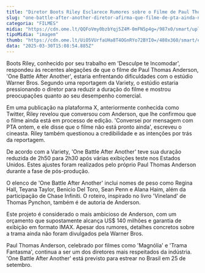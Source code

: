 ```yaml
---
title: "Diretor Boots Riley Esclarece Rumores sobre o Filme de Paul Thomas Anderson"
slug: "one-battle-after-another-diretor-afirma-que-filme-de-pta-ainda-no-est-pronto"
categoria: "FILMES"
midia: "https://cdn.ome.lt/QQFoVmy0bzbYqj5Z4M-0mFN5p4g=/987x0/smart/uploads/conteudo/fotos/onebattleafteranother_XQPDiQJ.jpg"
tipoMidia: "imagem"
thumb: "https://cdn.ome.lt/UiO5VUrfaUHa8T4OGnRYo72BYI0=/480x360/smart/extras/conteudos/onebattleafteranother_VzlEZtw.jpg"
data: "2025-03-30T15:08:54.885Z"
---
```


Boots Riley, conhecido por seu trabalho em 'Desculpe te Incomodar', respondeu às recentes alegações de que o filme de Paul Thomas Anderson, 'One Battle After Another', estaria enfrentando dificuldades com o estúdio Warner Bros. Segundo uma reportagem da Variety, o estúdio estaria pressionando o diretor para reduzir a duração do filme e mostrou preocupações quanto ao seu desempenho comercial. 

Em uma publicação na plataforma X, anteriormente conhecida como Twitter, Riley revelou que conversou com Anderson, que lhe confirmou que o filme ainda está em processo de edição. 'Conversei por mensagem com PTA ontem, e ele disse que o filme não está pronto ainda', escreveu o cineasta. Riley também questionou a credibilidade e as intenções por trás da reportagem. 

De acordo com a Variety, 'One Battle After Another' teve sua duração reduzida de 2h50 para 2h30 após várias exibições teste nos Estados Unidos. Estes ajustes foram realizados pelo próprio Paul Thomas Anderson durante a fase de pós-produção. 

O elenco de 'One Battle After Another' inclui nomes de peso como Regina Hall, Teyana Taylor, Benicio Del Toro, Sean Penn e Alana Haim, além da participação de Chase Infiniti. O roteiro, inspirado no livro 'Vineland' de Thomas Pynchon, também é de autoria de Anderson. 

Este projeto é considerado o mais ambicioso de Anderson, com um orçamento que supostamente alcança US$ 140 milhões e garantia de exibição em formato IMAX. Apesar dos rumores, detalhes concretos sobre a trama ainda não foram divulgados pela Warner Bros. 

Paul Thomas Anderson, celebrado por filmes como 'Magnólia' e 'Trama Fantasma', continua a ser um dos diretores mais respeitados da indústria. 'One Battle After Another' está previsto para estrear no Brasil em 25 de setembro.